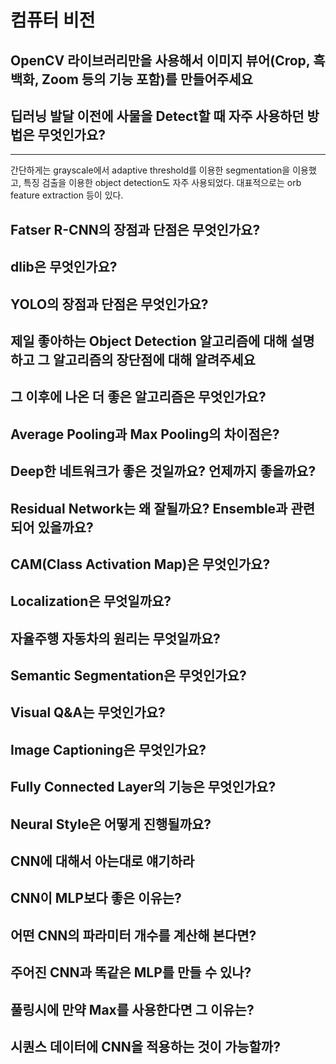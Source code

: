 # 컴퓨터 비전

## OpenCV 라이브러리만을 사용해서 이미지 뷰어(Crop, 흑백화, Zoom 등의 기능 포함)를 만들어주세요

## 딥러닝 발달 이전에 사물을 Detect할 때 자주 사용하던 방법은 무엇인가요?
---
간단하게는 grayscale에서 adaptive threshold를 이용한 segmentation을 이용했고, 특징 검출을 이용한 object detection도 자주 사용되었다. 대표적으로는 orb feature extraction 등이 있다.

## Fatser R-CNN의 장점과 단점은 무엇인가요?

## dlib은 무엇인가요?

## YOLO의 장점과 단점은 무엇인가요?

## 제일 좋아하는 Object Detection 알고리즘에 대해 설명하고 그 알고리즘의 장단점에 대해 알려주세요

## 그 이후에 나온 더 좋은 알고리즘은 무엇인가요?

## Average Pooling과 Max Pooling의 차이점은?

## Deep한 네트워크가 좋은 것일까요? 언제까지 좋을까요?

## Residual Network는 왜 잘될까요? Ensemble과 관련되어 있을까요?
## CAM(Class Activation Map)은 무엇인가요?
## Localization은 무엇일까요?
## 자율주행 자동차의 원리는 무엇일까요?
## Semantic Segmentation은 무엇인가요?
## Visual Q&A는 무엇인가요?
## Image Captioning은 무엇인가요?
## Fully Connected Layer의 기능은 무엇인가요?
## Neural Style은 어떻게 진행될까요?
## CNN에 대해서 아는대로 얘기하라
## CNN이 MLP보다 좋은 이유는?
## 어떤 CNN의 파라미터 개수를 계산해 본다면?
## 주어진 CNN과 똑같은 MLP를 만들 수 있나?
## 풀링시에 만약 Max를 사용한다면 그 이유는?
## 시퀀스 데이터에 CNN을 적용하는 것이 가능할까?
